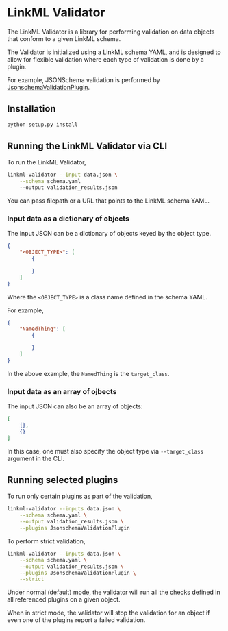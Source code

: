 # LinkML Validator

The LinkML Validator is a library for performing validation on data objects that
conform to a given LinkML schema.

The Validator is initialized using a LinkML schema YAML, and is designed to allow
for flexible validation where each type of validation is done by a plugin.

For example, JSONSchema validation is performed by
[JsonschemaValidationPlugin](linkml_validator/plugins/jsonschema_validation.py).

## Installation

```sh
python setup.py install
```


## Running the LinkML Validator via CLI

To run the LinkML Validator,

```sh
linkml-validator --input data.json \
    --schema schema.yaml
    --output validation_results.json
```

You can pass filepath or a URL that points to the LinkML schema YAML.


### Input data as a dictionary of objects

The input JSON can be a dictionary of objects keyed by the object type.

```json
{
    "<OBJECT_TYPE>": [
        {

        }
    ]
}
```

Where the `<OBJECT_TYPE>` is a class name defined in the schema YAML.

For example,

```json
{
    "NamedThing": [
        {

        }
    ]
}
```

In the above example, the `NamedThing` is the `target_class`.

### Input data as an array of ojbects

The input JSON can also be an array of objects:

```json
[
    {},
    {}
]
```

In this case, one must also specify the object type via `--target_class` argument in the CLI.

## Running selected plugins

To run only certain plugins as part of the validation,

```sh
linkml-validator --inputs data.json \
    --schema schema.yaml \
    --output validation_results.json \
    --plugins JsonschemaValidationPlugin
```

To perform strict validation,

```sh
linkml-validator --inputs data.json \
    --schema schema.yaml \
    --output validation_results.json \
    --plugins JsonschemaValidationPlugin \
    --strict
```

Under normal (default) mode, the validator will run all the checks defined in all
referenced plugins on a given object.

When in strict mode, the validator will stop the validation for an object if even one
of the plugins report a failed validation.
